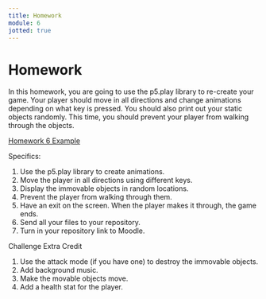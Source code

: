 ```yaml
---
title: Homework
module: 6
jotted: true
---
```


# Homework

In this homework, you are going to use the p5.play library to re-create your game. Your player should move in all directions and change animations depending on what key is pressed.  You should also print out your static objects randomly.  This time, you should prevent your player from walking through the objects.

<a href="https://github.com/Montana-Media-Arts/220_CreativeCoding2-Spring2021-Samples/tree/main/Homework%206" target="_new">Homework 6 Example</a>

Specifics:

1. Use the p5.play library to create animations.
2. Move the player in all directions using different keys.
3. Display the immovable objects in random locations.
4. Prevent the player from walking through them.
5. Have an exit on the screen. When the player makes it through, the game ends.
6. Send all your files to your repository.
7. Turn in your repository link to Moodle.

Challenge Extra Credit

1. Use the attack mode (if you have one) to destroy the immovable objects.
2. Add background music.
3. Make the movable objects move.
4. Add a health stat for the player.
